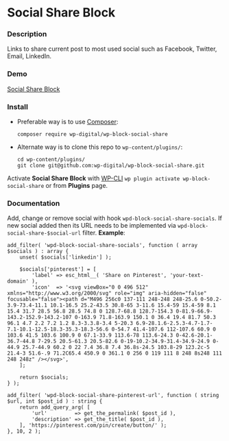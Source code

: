 # Social Share Block

### Description

Links to share current post to most used social such as Facebook, Twitter, Email, LinkedIn.

### Demo

[Social Share Block](https://demo.wpd.digital/social-share-block/)

### Install

- Preferable way is to use [Composer](https://getcomposer.org/):

    ````
    composer require wp-digital/wp-block-social-share
    ````

- Alternate way is to clone this repo to `wp-content/plugins/`:

    ````
    cd wp-content/plugins/
    git clone git@github.com:wp-digital/wp-block-social-share.git
    ````

Activate **Social Share Block** with [WP-CLI](https://make.wordpress.org/cli/handbook/)
`wp plugin activate wp-block-social-share` or from **Plugins** page.

### Documentation

Add, change or remove social with hook `wpd-block-social-share-socials`. If new social
added then its URL needs to be implemented via `wpd-block-social-share-$social-url` filter. **Example**:

````
add_filter( 'wpd-block-social-share-socials', function ( array $socials ) : array {
	unset( $socials['linkedin'] );

	$socials['pinterest'] = [
		'label' => esc_html__( 'Share on Pinterest', 'your-text-domain' ),
		'icon'  => '<svg viewBox="0 0 496 512" xmlns="http://www.w3.org/2000/svg" role="img" aria-hidden="false" focusable="false"><path d="M496 256c0 137-111 248-248 248-25.6 0-50.2-3.9-73.4-11.1 10.1-16.5 25.2-43.5 30.8-65 3-11.6 15.4-59 15.4-59 8.1 15.4 31.7 28.5 56.8 28.5 74.8 0 128.7-68.8 128.7-154.3 0-81.9-66.9-143.2-152.9-143.2-107 0-163.9 71.8-163.9 150.1 0 36.4 19.4 81.7 50.3 96.1 4.7 2.2 7.2 1.2 8.3-3.3.8-3.4 5-20.3 6.9-28.1.6-2.5.3-4.7-1.7-7.1-10.1-12.5-18.3-35.3-18.3-56.6 0-54.7 41.4-107.6 112-107.6 60.9 0 103.6 41.5 103.6 100.9 0 67.1-33.9 113.6-78 113.6-24.3 0-42.6-20.1-36.7-44.8 7-29.5 20.5-61.3 20.5-82.6 0-19-10.2-34.9-31.4-34.9-24.9 0-44.9 25.7-44.9 60.2 0 22 7.4 36.8 7.4 36.8s-24.5 103.8-29 123.2c-5 21.4-3 51.6-.9 71.2C65.4 450.9 0 361.1 0 256 0 119 111 8 248 8s248 111 248 248z" /></svg>',
	];

	return $socials;
} );
````

````
add_filter( 'wpd-block-social-share-pinterest-url', function ( string $url, int $post_id ) : string {
	return add_query_arg( [
		'url'  	      => get_the_permalink( $post_id ),
		'description' => get_the_title( $post_id ),
	], 'https://pinterest.com/pin/create/button/' );
}, 10, 2 );
````

